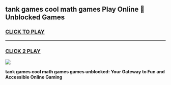 
## tank games cool math games Play Online 👋 Unblocked Games
<h3>
<a href="https://news.freeplayer.one?title=tank_games_cool_math_games&ref=17CMG">CLICK TO PLAY</a></h3>
<hr>

<h3>
<a href="https://news.freeplayer.one?title=tank_games_cool_math_games&ref=17CMG">CLICK 2 PLAY</a>
  
</h3>

<a href="https://news.freeplayer.one?title=tank_games_cool_math_games&ref=17CMG/"><img src="https://clearcache.store/games.png"></a>


**tank games cool math games games unblocked: Your Gateway to Fun and Accessible Online Gaming**

